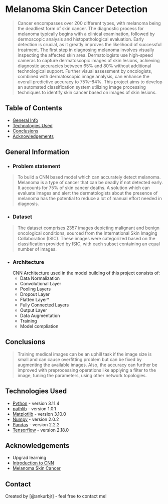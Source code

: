 # Melanoma Skin Cancer Detection
> Cancer encompasses over 200 different types, with melanoma being the deadliest form of skin cancer. The diagnostic process for melanoma typically begins with a clinical examination, followed by dermoscopic analysis and histopathological evaluation. Early detection is crucial, as it greatly improves the likelihood of successful treatment. The first step in diagnosing melanoma involves visually inspecting the affected skin area. Dermatologists use high-speed cameras to capture dermatoscopic images of skin lesions, achieving diagnostic accuracies between 65% and 80% without additional technological support. Further visual assessment by oncologists, combined with dermatoscopic image analysis, can enhance the overall predictive accuracy to 75%–84%. This project aims to develop an automated classification system utilizing image processing techniques to identify skin cancer based on images of skin lesions.


## Table of Contents
* [General Info](#general-information)
* [Technologies Used](#technologies-used)
* [Conclusions](#conclusions)
* [Acknowledgements](#acknowledgements)

<!-- You can include any other section that is pertinent to your problem -->

## General Information
- ### Problem statement
> To build a CNN based model which can accurately detect melanoma. Melanoma is a type of cancer that can be deadly if not detected early. It accounts for 75% of skin cancer deaths. A solution which can evaluate images and alert the dermatologists about the presence of melanoma has the potential to reduce a lot of manual effort needed in diagnosis.

- ### Dataset
> The dataset comprises 2357 images depicting malignant and benign oncological conditions, sourced from the International Skin Imaging Collaboration (ISIC). These images were categorized based on the classification provided by ISIC, with each subset containing an equal number of images.

- ### Architecture
  CNN Architecture used in the model building of this project consists of:
    - Data Normalization
    - Convolutional Layer
    - Pooling Layers
    - Dropout Layer
    - Flatten Layer*
    - Fully Connected Layers
    - Output Layer
    - Data Augmentation
    - Training
    - Model compliation 

<!-- You don't have to answer all the questions - just the ones relevant to your project. -->

## Conclusions
> Training medical images can be an uphill task if the image size is small and can cause overfitting problem but can be fixed by augmenting the available images. Also, the accuracy can further be improved with preprocessing operations like applying a filter to the image, tuning the parameters, using other network topologies.

<!-- You don't have to answer all the questions - just the ones relevant to your project. -->


## Technologies Used
- [Python](https://www.python.org/) - version 3.11.4
- [pathlib](https://wwww.pathlib.org/) - version 1.0.1
- [Matplotlib](https://matplotlib.org/) - version 3.10.0
- [Numpy](https://numpy.org/) - version 2.0.2
- [Pandas](https://pandas.pydata.org/) - version 2.2.2
- [Tensorflow](https://www.tensorflow.org/) - version 2.18.0

<!-- As the libraries versions keep on changing, it is recommended to mention the version of library used in this project -->

## Acknowledgements
- Upgrad learning
- [Introduction to CNN](https://www.analyticsvidhya.com/blog/2021/05/convolutional-neural-networks-cnn/)
- [Melanoma Skin Cancer](https://www.cancer.org/cancer/melanoma-skin-cancer/about/what-is-melanoma.html)


## Contact
Created by [@ankurbjr] - feel free to contact me!


<!-- Optional -->
<!-- ## License -->
<!-- This project is open source and available under the [... License](). -->

<!-- You don't have to include all sections - just the one's relevant to your project -->
